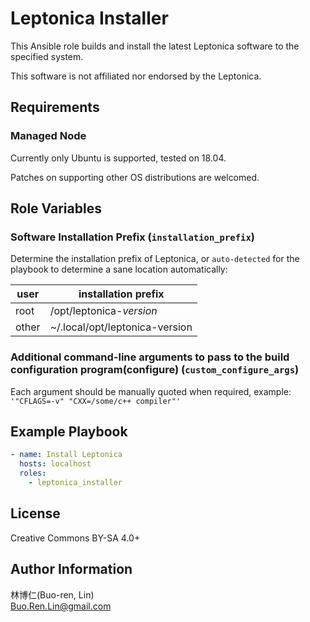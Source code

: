 Leptonica Installer
=========

This Ansible role builds and install the latest Leptonica software to the specified system.

This software is not affiliated nor endorsed by the Leptonica.

Requirements
------------

### Managed Node

Currently only Ubuntu is supported, tested on 18.04.

Patches on supporting other OS distributions are welcomed.

Role Variables
--------------

### Software Installation Prefix (`installation_prefix`)

Determine the installation prefix of Leptonica, or `auto-detected` for the playbook to determine a sane location automatically:

| user  | installation prefix            |
| ----- | ------------------------------ |
| root  | /opt/leptonica-_version_       |
| other | ~/.local/opt/leptonica-version |

### Additional command-line arguments to pass to the build configuration program(configure) (`custom_configure_args`)

Each argument should be manually quoted when required, example: `'"CFLAGS=-v" "CXX=/some/c++ compiler"'`

Example Playbook
----------------

```yaml
- name: Install Leptonica
  hosts: localhost
  roles:
    - leptonica_installer
```

License
-------

Creative Commons BY-SA 4.0+

Author Information
------------------

林博仁(Buo-ren, Lin)  
<Buo.Ren.Lin@gmail.com>


